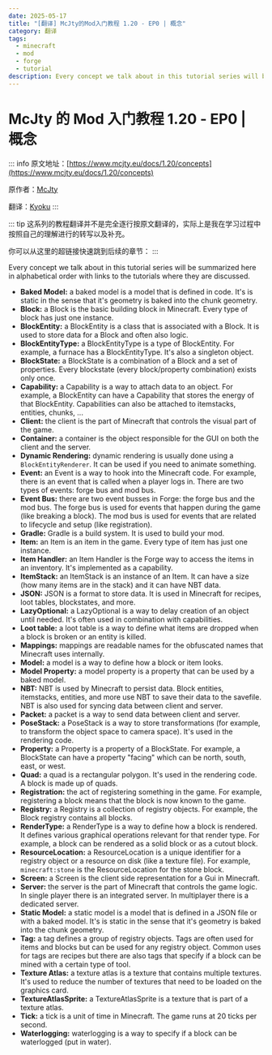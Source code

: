 ```yaml
---
date: 2025-05-17
title: "[翻译] McJty的Mod入门教程 1.20 - EP0 | 概念"
category: 翻译
tags:
  - minecraft
  - mod
  - forge
  - tutorial
description: Every concept we talk about in this tutorial series will be summarized here in alphabetical order with links to the tutorials where they are discussed.
---
```


# McJty 的 Mod 入门教程 1.20 - EP0 | 概念

::: info
原文地址：[https://www.mcjty.eu/docs/1.20/concepts](https://www.mcjty.eu/docs/1.20/concepts)

原作者：[McJty](https://www.mcjty.eu/)

翻译：[Kyoku](/pages/about)
:::

::: tip
这系列的教程翻译并不是完全逐行按原文翻译的，实际上是我在学习过程中按照自己的理解进行的转写以及补充。

你可以从这里的超链接快速跳到后续的章节：
:::

Every concept we talk about in this tutorial series will be summarized here in alphabetical
order with links to the tutorials where they are discussed.

- **Baked Model:** a baked model is a model that is defined in code. It's is static in the sense that it's geometry is baked into the chunk geometry.
- **Block:** a Block is the basic building block in Minecraft. Every type of block has just one instance.
- **BlockEntity:** a BlockEntity is a class that is associated with a Block. It is used to store data for a Block and often also logic.
- **BlockEntityType:** a BlockEntityType is a type of BlockEntity. For example, a furnace has a BlockEntityType. It's also a singleton object.
- **BlockState:** a BlockState is a combination of a Block and a set of properties. Every blockstate (every block/property combination) exists only once.
- **Capability:** a Capability is a way to attach data to an object. For example, a BlockEntity can have a Capability that stores the energy of that BlockEntity. Capabilities can also be attached to itemstacks, entities, chunks, ...
- **Client:** the client is the part of Minecraft that controls the visual part of the game.
- **Container:** a container is the object responsible for the GUI on both the client and the server.
- **Dynamic Rendering:** dynamic rendering is usually done using a `BlockEntityRenderer`. It can be used if you need to animate something.
- **Event:** an Event is a way to hook into the Minecraft code. For example, there is an event that is called when a player logs in. There are two types of events: forge bus and mod bus.
- **Event Bus:** there are two event busses in Forge: the forge bus and the mod bus. The forge bus is used for events that happen during the game (like breaking a block). The mod bus is used for events that are related to lifecycle and setup (like registration).
- **Gradle:** Gradle is a build system. It is used to build your mod.
- **Item:** an Item is an item in the game. Every type of item has just one instance.
- **Item Handler:** an Item Handler is the Forge way to access the items in an inventory. It's implemented as a capability.
- **ItemStack:** an ItemStack is an instance of an Item. It can have a size (how many items are in the stack) and it can have NBT data.
- **JSON:** JSON is a format to store data. It is used in Minecraft for recipes, loot tables, blockstates, and more.
- **LazyOptional:** a LazyOptional is a way to delay creation of an object until needed. It's often used in combination with capabilities.
- **Loot table:** a loot table is a way to define what items are dropped when a block is broken or an entity is killed.
- **Mappings:** mappings are readable names for the obfuscated names that Minecraft uses internally.
- **Model:** a model is a way to define how a block or item looks.
- **Model Property:** a model property is a property that can be used by a baked model.
- **NBT:** NBT is used by Minecraft to persist data. Block entities, itemstacks, entities, and more use NBT to save their data to the savefile. NBT is also used for syncing data between client and server.
- **Packet:** a packet is a way to send data between client and server.
- **PoseStack:** a PoseStack is a way to store transformations (for example, to transform the object space to camera space). It's used in the rendering code.
- **Property:** a Property is a property of a BlockState. For example, a BlockState can have a property "facing" which can be north, south, east, or west.
- **Quad:** a quad is a rectangular polygon. It's used in the rendering code. A block is made up of quads.
- **Registration:** the act of registering something in the game. For example, registering a block means that the block is now known to the game.
- **Registry:** a Registry is a collection of registry objects. For example, the Block registry contains all blocks.
- **RenderType:** a RenderType is a way to define how a block is rendered. It defines various graphical operations relevant for that render type. For example, a block can be rendered as a solid block or as a cutout block.
- **ResourceLocation:** a ResourceLocation is a unique identifier for a registry object or a resource on disk (like a texture file). For example, `minecraft:stone` is the ResourceLocation for the stone block.
- **Screen:** a Screen is the client side representation for a Gui in Minecraft.
- **Server:** the server is the part of Minecraft that controls the game logic. In single player there is an integrated server. In multiplayer there is a dedicated server.
- **Static Model:** a static model is a model that is defined in a JSON file or with a baked model. It's is static in the sense that it's geometry is baked into the chunk geometry.
- **Tag:** a tag defines a group of registry objects. Tags are often used for items and blocks but can be used for any registry object. Common uses for tags are recipes but there are also tags that specify if a block can be mined with a certain type of tool.
- **Texture Atlas:** a texture atlas is a texture that contains multiple textures. It's used to reduce the number of textures that need to be loaded on the graphics card.
- **TextureAtlasSprite:** a TextureAtlasSprite is a texture that is part of a texture atlas.
- **Tick:** a tick is a unit of time in Minecraft. The game runs at 20 ticks per second.
- **Waterlogging:** waterlogging is a way to specify if a block can be waterlogged (put in water).
